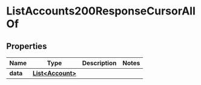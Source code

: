 

# ListAccounts200ResponseCursorAllOf


## Properties

| Name | Type | Description | Notes |
|------------ | ------------- | ------------- | -------------|
|**data** | [**List&lt;Account&gt;**](Account.md) |  |  |



